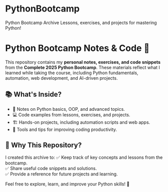 # PythonBootcamp
Python Bootcamp Archive Lessons, exercises, and projects for mastering Python!

# Python Bootcamp Notes & Code 🐍

This repository contains my **personal notes, exercises, and code snippets** from the **Complete 2025 Python Bootcamp**. These materials reflect what I learned while taking the course, including Python fundamentals, automation, web development, and AI-driven projects.

## 📚 What's Inside?
- 📝 Notes on Python basics, OOP, and advanced topics.
- 💻 Code examples from lessons, exercises, and projects.
- 🏗️ Hands-on projects, including automation scripts and web apps.
- 🔧 Tools and tips for improving coding productivity.

## 🚀 Why This Repository?
I created this archive to:
✅ Keep track of key concepts and lessons from the bootcamp.  
✅ Share useful code snippets and solutions.  
✅ Provide a reference for future projects and learning.

Feel free to explore, learn, and improve your Python skills! 🚀  
